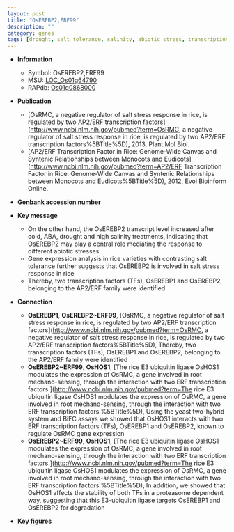 ```yaml
---
layout: post
title: "OsEREBP2,ERF99"
description: ""
category: genes
tags: [drought, salt tolerance, salinity, abiotic stress, transcription factor, salt, salt stress]
---
```


* **Information**  
    + Symbol: OsEREBP2,ERF99  
    + MSU: [LOC_Os01g64790](http://rice.plantbiology.msu.edu/cgi-bin/ORF_infopage.cgi?orf=LOC_Os01g64790)  
    + RAPdb: [Os01g0868000](http://rapdb.dna.affrc.go.jp/viewer/gbrowse_details/irgsp1?name=Os01g0868000)  

* **Publication**  
    + [OsRMC, a negative regulator of salt stress response in rice, is regulated by two AP2/ERF transcription factors](http://www.ncbi.nlm.nih.gov/pubmed?term=OsRMC, a negative regulator of salt stress response in rice, is regulated by two AP2/ERF transcription factors%5BTitle%5D), 2013, Plant Mol Biol.
    + [AP2/ERF Transcription Factor in Rice: Genome-Wide Canvas and Syntenic Relationships between Monocots and Eudicots](http://www.ncbi.nlm.nih.gov/pubmed?term=AP2/ERF Transcription Factor in Rice: Genome-Wide Canvas and Syntenic Relationships between Monocots and Eudicots%5BTitle%5D), 2012, Evol Bioinform Online.

* **Genbank accession number**  

* **Key message**  
    + On the other hand, the OsEREBP2 transcript level increased after cold, ABA, drought and high salinity treatments, indicating that OsEREBP2 may play a central role mediating the response to different abiotic stresses
    + Gene expression analysis in rice varieties with contrasting salt tolerance further suggests that OsEREBP2 is involved in salt stress response in rice
    + Thereby, two transcription factors (TFs), OsEREBP1 and OsEREBP2, belonging to the AP2/ERF family were identified

* **Connection**  
    + __OsEREBP1__, __OsEREBP2~ERF99__, [OsRMC, a negative regulator of salt stress response in rice, is regulated by two AP2/ERF transcription factors](http://www.ncbi.nlm.nih.gov/pubmed?term=OsRMC, a negative regulator of salt stress response in rice, is regulated by two AP2/ERF transcription factors%5BTitle%5D), Thereby, two transcription factors (TFs), OsEREBP1 and OsEREBP2, belonging to the AP2/ERF family were identified
    + __OsEREBP2~ERF99__, __OsHOS1__, [The rice E3 ubiquitin ligase OsHOS1 modulates the expression of OsRMC, a gene involved in root mechano-sensing, through the interaction with two ERF transcription factors.](http://www.ncbi.nlm.nih.gov/pubmed?term=The rice E3 ubiquitin ligase OsHOS1 modulates the expression of OsRMC, a gene involved in root mechano-sensing, through the interaction with two ERF transcription factors.%5BTitle%5D), Using the yeast two-hybrid system and BiFC assays we showed that OsHOS1 interacts with two ERF transcription factors (TFs), OsEREBP1 and OsEREBP2, known to regulate OsRMC gene expression
    + __OsEREBP2~ERF99__, __OsHOS1__, [The rice E3 ubiquitin ligase OsHOS1 modulates the expression of OsRMC, a gene involved in root mechano-sensing, through the interaction with two ERF transcription factors.](http://www.ncbi.nlm.nih.gov/pubmed?term=The rice E3 ubiquitin ligase OsHOS1 modulates the expression of OsRMC, a gene involved in root mechano-sensing, through the interaction with two ERF transcription factors.%5BTitle%5D), In addition, we showed that OsHOS1 affects the stability of both TFs in a proteasome dependent way, suggesting that this E3-ubiquitin ligase targets OsEREBP1 and OsEREBP2 for degradation

* **Key figures**  


